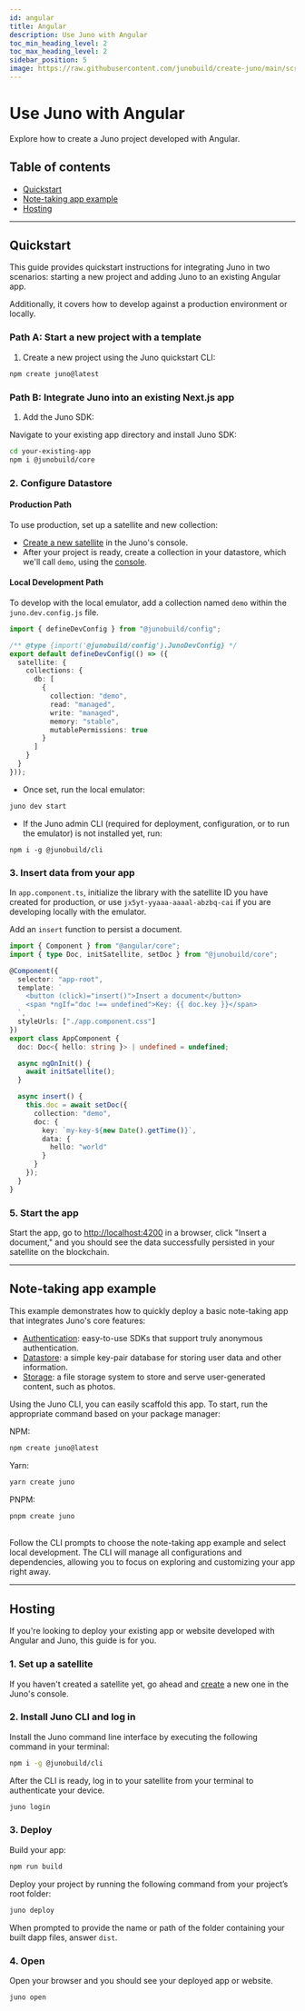 ```yaml
---
id: angular
title: Angular
description: Use Juno with Angular
toc_min_heading_level: 2
toc_max_heading_level: 2
sidebar_position: 5
image: https://raw.githubusercontent.com/junobuild/create-juno/main/screenshots/screenshot-example.png
---
```


# Use Juno with Angular

Explore how to create a Juno project developed with Angular.

## Table of contents

- [Quickstart](#quickstart)
- [Note-taking app example](#note-taking-app-example)
- [Hosting](#hosting)

---

## Quickstart

This guide provides quickstart instructions for integrating Juno in two scenarios: starting a new project and adding Juno to an existing Angular app.

Additionally, it covers how to develop against a production environment or locally.

### Path A: Start a new project with a template

1. Create a new project using the Juno quickstart CLI:

```bash
npm create juno@latest
```

### Path B: Integrate Juno into an existing Next.js app

1. Add the Juno SDK:

Navigate to your existing app directory and install Juno SDK:

```bash
cd your-existing-app
npm i @junobuild/core
```

### 2. Configure Datastore

#### Production Path

To use production, set up a satellite and new collection:

- [Create a new satellite](../add-juno-to-an-app/create-a-satellite.md) in the Juno's console.
- After your project is ready, create a collection in your datastore, which we'll call `demo`, using the [console](https://console.juno.build).

#### Local Development Path

To develop with the local emulator, add a collection named `demo` within the `juno.dev.config.js` file.

```typescript
import { defineDevConfig } from "@junobuild/config";

/** @type {import('@junobuild/config').JunoDevConfig} */
export default defineDevConfig(() => ({
  satellite: {
    collections: {
      db: [
        {
          collection: "demo",
          read: "managed",
          write: "managed",
          memory: "stable",
          mutablePermissions: true
        }
      ]
    }
  }
}));
```

- Once set, run the local emulator:

```bash
juno dev start
```

- If the Juno admin CLI (required for deployment, configuration, or to run the emulator) is not installed yet, run:

```
npm i -g @junobuild/cli
```

### 3. Insert data from your app

In `app.component.ts`, initialize the library with the satellite ID you have created for production, or use `jx5yt-yyaaa-aaaal-abzbq-cai` if you are developing locally with the emulator.

Add an `insert` function to persist a document.

```typescript title="app.component.ts"
import { Component } from "@angular/core";
import { type Doc, initSatellite, setDoc } from "@junobuild/core";

@Component({
  selector: "app-root",
  template: `
    <button (click)="insert()">Insert a document</button>
    <span *ngIf="doc !== undefined">Key: {{ doc.key }}</span>
  `,
  styleUrls: ["./app.component.css"]
})
export class AppComponent {
  doc: Doc<{ hello: string }> | undefined = undefined;

  async ngOnInit() {
    await initSatellite();
  }

  async insert() {
    this.doc = await setDoc({
      collection: "demo",
      doc: {
        key: `my-key-${new Date().getTime()}`,
        data: {
          hello: "world"
        }
      }
    });
  }
}
```

### 5. Start the app

Start the app, go to [http://localhost:4200](http://localhost:4200) in a browser, click "Insert a document," and you should see the data successfully persisted in your satellite on the blockchain.

---

## Note-taking app example

This example demonstrates how to quickly deploy a basic note-taking app that integrates Juno's core features:

- [Authentication](../build/authentication.md): easy-to-use SDKs that support truly anonymous authentication.
- [Datastore](../build/datastore.md): a simple key-pair database for storing user data and other information.
- [Storage](../build/storage.md): a file storage system to store and serve user-generated content, such as photos.

Using the Juno CLI, you can easily scaffold this app. To start, run the appropriate command based on your package manager:

NPM:

```bash
npm create juno@latest
```

Yarn:

```bash
yarn create juno
```

PNPM:

```bash
pnpm create juno
```

<br />
Follow the CLI prompts to choose the note-taking app example and select local development. The CLI will manage all configurations and dependencies, allowing you to focus on exploring and customizing your app right away.

---

## Hosting

If you're looking to deploy your existing app or website developed with Angular and Juno, this guide is for you.

### 1. Set up a satellite

If you haven't created a satellite yet, go ahead and [create](../add-juno-to-an-app/create-a-satellite.md) a new one in the Juno's console.

### 2. Install Juno CLI and log in

Install the Juno command line interface by executing the following command in your terminal:

```bash
npm i -g @junobuild/cli
```

After the CLI is ready, log in to your satellite from your terminal to authenticate your device.

```bash
juno login
```

### 3. Deploy

Build your app:

```bash
npm run build
```

Deploy your project by running the following command from your project’s root folder:

```bash
juno deploy
```

When prompted to provide the name or path of the folder containing your built dapp files, answer `dist`.

### 4. Open

Open your browser and you should see your deployed app or website.

```bash
juno open
```

[satellite]: ../terminology.md#satellite
